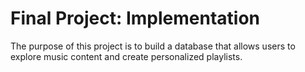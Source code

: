 # Final Project: Implementation

The purpose of this project is to build a database that allows users to explore music content and create personalized playlists.
